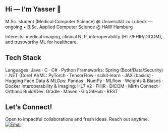 ## Hi — I’m Yasser 👋
M.Sc. student (Medical Computer Science) @ Universität zu Lübeck — ongoing • B.Sc. Applied Computer Science @ HAW Hamburg
>
Interests: medical imaging, clinical NLP, interoperability (HL7/FHIR/DICOM), and trustworthy ML for healthcare.

## Tech Stack 

Languages: Java · C · C# · Python
Frameworks: Spring (Boot/Data/Security) · .NET (Core)
AI/ML: PyTorch · TensorFlow · scikit-learn · JAX (basics) · Hugging Face
Data & MLOps: Pandas · NumPy · MLflow · Weights & Biases · Docker 
Interoperability & Imaging: HL7 v2 · FHIR · DICOM · Mirth Connect · Orthanc 
Build/Dev: Gradle · Maven · Git/GitHub · REST

## Let’s Connect!
Open to impactful collaborations and fresh ideas. Reach out anytime.
[![Email](https://img.shields.io/badge/Email-D14836?style=for-the-badge&logo=gmail&logoColor=white)](mailto:ibourk2000@gmail.com)  


